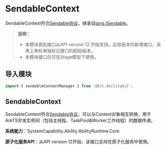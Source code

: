 # SendableContext

SendableContext符合[Sendable协议](../../arkts-utils/arkts-sendable.md#sendable协议)，继承自[lang.ISendable](../apis-arkts/js-apis-arkts-lang.md#langisendable)。

> **说明：**
>
> - 本模块首批接口从API version 12 开始支持。后续版本的新增接口，采用上角标单独标记接口的起始版本。
> - 本模块接口仅可在Stage模型下使用。

## 导入模块

```ts
import { sendableContextManager } from '@kit.AbilityKit';
```

## SendableContext

SendableContext符合[Sendable协议](../../arkts-utils/arkts-sendable.md#sendable协议)，可以与Context对象相互转换，用于ArkTS并发实例间（包括主线程、TaskPool&Worker工作线程）的数据传递。

**系统能力**：SystemCapability.Ability.AbilityRuntime.Core

**原子化服务API**：从API version 12开始，该接口支持在原子化服务中使用。
